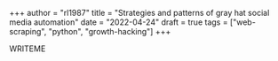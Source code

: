 +++
author = "rl1987"
title = "Strategies and patterns of gray hat social media automation"
date = "2022-04-24"
draft = true
tags = ["web-scraping", "python", "growth-hacking"]
+++

WRITEME
